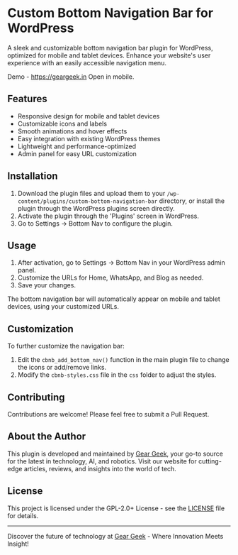 # Custom Bottom Navigation Bar for WordPress

A sleek and customizable bottom navigation bar plugin for WordPress, optimized for mobile and tablet devices. Enhance your website's user experience with an easily accessible navigation menu.

Demo - https://geargeek.in
Open in mobile.

## Features

* Responsive design for mobile and tablet devices
* Customizable icons and labels
* Smooth animations and hover effects
* Easy integration with existing WordPress themes
* Lightweight and performance-optimized
* Admin panel for easy URL customization

## Installation

1. Download the plugin files and upload them to your `/wp-content/plugins/custom-bottom-navigation-bar` directory, or install the plugin through the WordPress plugins screen directly.
2. Activate the plugin through the 'Plugins' screen in WordPress.
3. Go to Settings -> Bottom Nav to configure the plugin.

## Usage

1. After activation, go to Settings -> Bottom Nav in your WordPress admin panel.
2. Customize the URLs for Home, WhatsApp, and Blog as needed.
3. Save your changes.

The bottom navigation bar will automatically appear on mobile and tablet devices, using your customized URLs.

## Customization

To further customize the navigation bar:

1. Edit the `cbnb_add_bottom_nav()` function in the main plugin file to change the icons or add/remove links.
2. Modify the `cbnb-styles.css` file in the `css` folder to adjust the styles.

## Contributing

Contributions are welcome! Please feel free to submit a Pull Request.

## About the Author

This plugin is developed and maintained by [Gear Geek](https://geargeek.in), your go-to source for the latest in technology, AI, and robotics. Visit our website for cutting-edge articles, reviews, and insights into the world of tech.

## License

This project is licensed under the GPL-2.0+ License - see the [LICENSE](LICENSE) file for details.

---

Discover the future of technology at [Gear Geek](https://geargeek.in) - Where Innovation Meets Insight!
